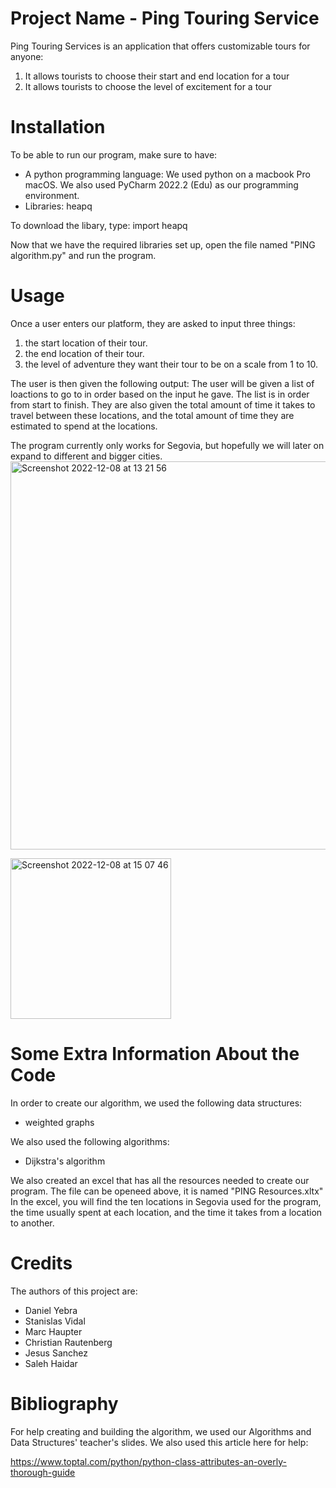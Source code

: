 # Project Name - Ping Touring Service

Ping Touring Services is an application that offers customizable tours for anyone:
1) It allows tourists to choose their start and end location for a tour
2) It allows tourists to choose the level of excitement for a tour

# Installation

To be able to run our program, make sure to have:
- A python programming language: We used python on a macbook Pro macOS. We also used PyCharm 2022.2 (Edu) as our programming environment.
- Libraries: heapq

To download the libary, type:
import heapq

Now that we have the required libraries set up, open the file named "PING algorithm.py" and run the program.

# Usage

Once a user enters our platform, they are asked to input three things: 
1) the start location of their tour.
2) the end location of their tour. 
3) the level of adventure they want their tour to be on a scale from 1 to 10.

The user is then given the following output: 
The user will be given a list of loactions to go to in order based on the input he gave. The list is in order from start to finish. They are also given the total amount of time it takes to travel between these locations, and the total amount of time they are estimated to spend at the locations.

The program currently only works for Segovia, but hopefully we will later on expand to different and bigger cities. 
<img width="621" alt="Screenshot 2022-12-08 at 13 21 56" src="https://user-images.githubusercontent.com/118168121/206470987-4d3361b2-eda7-410b-a611-3b1c6c54cbc4.png">


<img width="257" alt="Screenshot 2022-12-08 at 15 07 46" src="https://user-images.githubusercontent.com/118168121/206471050-498a3105-6a91-4596-95e8-4fc952d8d0bd.png">



# Some Extra Information About the Code

In order to create our algorithm, we used the following data structures:
- weighted graphs

We also used the following algorithms:
- Dijkstra's algorithm

We also created an excel that has all the resources needed to create our program. The file can be openeed above, it is named "PING Resources.xltx"
In the excel, you will find the ten locations in Segovia used for the program, the time usually spent at each location, and the time it takes from a
location to another.

# Credits

The authors of this project are:
- Daniel Yebra
- Stanislas Vidal
- Marc Haupter
- Christian Rautenberg
- Jesus Sanchez
- Saleh Haidar

# Bibliography

For help creating and building the algorithm, we used our Algorithms and Data Structures' teacher's slides. We also used this article here for help:

https://www.toptal.com/python/python-class-attributes-an-overly-thorough-guide 
